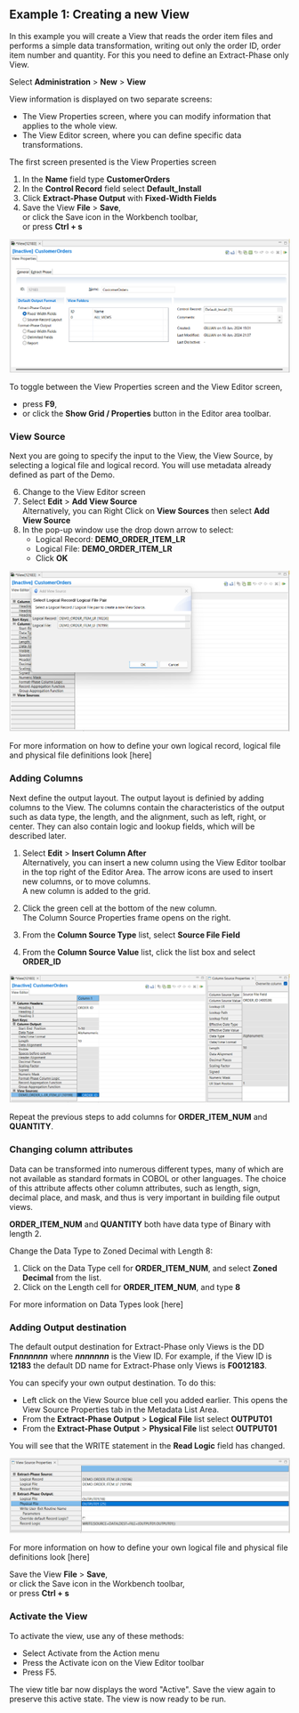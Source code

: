 ## Example 1: Creating a new View

In this example you will create a View that reads the order item files and performs a simple data transformation, writing out only the order ID, order item number and quantity. For this you need to define an Extract-Phase only View.

Select **Administration** > **New** > **View**

View information is displayed on two separate screens:

- The View Properties screen, where you can modify information that applies to the whole view.  
- The View Editor screen, where you can define specific data transformations.

The first screen presented is the View Properties screen

1. In the **Name** field type **CustomerOrders**
2. In the **Control Record** field select **Default_Install**
3. Click **Extract-Phase Output** with **Fixed-Width Fields** 
4. Save the View **File** > **Save**,  
   or click the Save icon in the Workbench toolbar,  
   or press **Ctrl + s**

![View Properties outline](../../images/NewViewExtract.png)

To toggle between the View Properties screen and the View Editor screen,  
- press **F9**,  
- or click the **Show Grid / Properties** button in the Editor area toolbar.

### View Source 

Next you are going to specify the input to the View, the View Source, by selecting a logical file and logical record. You will use metadata already defined as part of the Demo.

6. Change to the View Editor screen
7. Select **Edit** > **Add View Source**  
   Alternatively, you can Right Click on **View Sources** then select **Add View Source**
8. In the pop-up window use the drop down arrow to select:
   - Logical Record: **DEMO_ORDER_ITEM_LR**
   - Logical File: **DEMO_ORDER_ITEM_LR**
   - Click **OK**

![View Properties outline](../../images/NewViewSource.png)

For more information on how to define your own logical record, logical file and physical file definitions look [here]

### Adding Columns

Next define the output layout. The output layout is definied by adding columns to the View. The columns contain the characteristics of the output such as data type, the length, and the alignment, such as left, right, or center. They can also contain logic and lookup fields, which will be described later.

1. Select **Edit** > **Insert Column After**  
Alternatively, you can insert a new column using the View Editor toolbar in the top right of the Editor Area. The arrow icons are used to insert new columns, or to move columns.  
A new column is added to the grid.

1.  Click the green cell at the bottom of the new column.  
The Column Source Properties frame opens on the right.  
2.  From the **Column Source Type** list, select **Source File Field**
3.  From the **Column Source Value** list, click the list box and select **ORDER_ID**

![New View column](../../images/NewViewColumn.png)

Repeat the previous steps to add columns for **ORDER_ITEM_NUM** and **QUANTITY**. 

### Changing column attributes

Data can be transformed into numerous different types, many of which are not available as standard formats in COBOL or other languages. The choice of this attribute affects other column attributes, such as length, sign, decimal place, and mask, and thus is very important in building file output views.

**ORDER_ITEM_NUM** and **QUANTITY** both have data type of Binary with length 2. 

Change the Data Type to Zoned Decimal with Length 8:
1. Click on the Data Type cell for **ORDER_ITEM_NUM**, and select **Zoned Decimal** from the list.
2. Click on the Length cell for **ORDER_ITEM_NUM**, and type **8** 

For more information on Data Types look [here]

### Adding Output destination

The default output destination for Extract-Phase only Views is the DD **F*****nnnnnnn*** where ***nnnnnnn*** is the View ID. For example, if the View ID is **12183** the default DD name for Extract-Phase only Views is **F0012183**.

You can specify your own output destination. To do this:

- Left click on the View Source blue cell you added earlier. This opens the View Source Properties tab in the Metadata List Area.
- From the **Extract-Phase Output** > **Logical File** list select **OUTPUT01**
- From the **Extract-Phase Output** > **Physical File** list select **OUTPUT01**

You will see that the WRITE statement in the **Read Logic** field has changed.

![Output Properties](../../images/NewViewSourceProperties.png)

For more information on how to define your own logical file and physical file definitions look [here]

Save the View **File** > **Save**,  
   or click the Save icon in the Workbench toolbar,  
   or press **Ctrl + s**

### Activate the View 

To activate the view, use any of these methods: 
- Select Activate from the Action menu 
- Press the Activate icon on the View Editor toolbar 
- Press F5.

The view title bar now displays the word "Active". Save the view again to preserve this active state. The view is now ready to be run.
